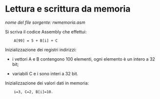 # Lettura e scrittura da memoria

*nome del file sorgente: rwmemoria.asm*

Si scriva il codice Assembly che effettui:

		A[99] = 5 + B[i] + C

Inizializzazione dei registri indirizzi:

* i vettori A e B contengono 100 elementi, ogni elemento è un intero a 32 bit;

* variabili C e i sono interi a 32 bit.

Inizializzazione dei valori dati in memoria: 

		i=3, C=2, B[i]=10.
